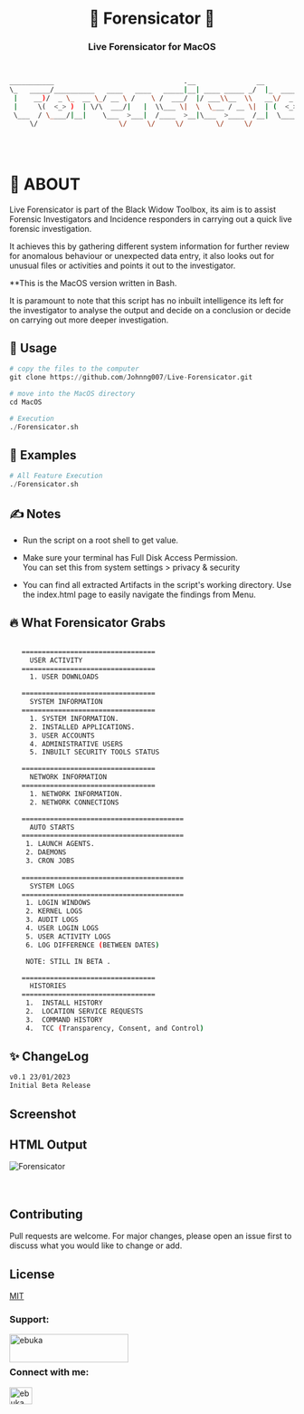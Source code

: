 <h1 align="center">📝 Forensicator 📝</h1>
<h3 align="center">Live Forensicator for MacOS</h3>
                                               
```bash


___________                                .__               __                
\_   _____/__________   ____   ____   _____|__| ____ _____ _/  |_  ___________ 
 |    __)/  _ \_  __ \_/ __ \ /    \ /  ___/  |/ ___\\__  \\   __\/  _ \_  __ \
 |     \(  <_> )  | \/\  ___/|   |  \\___ \|  \  \___ / __ \|  | (  <_> )  | \/
 \___  / \____/|__|    \___  >___|  /____  >__|\___  >____  /__|  \____/|__|   
     \/                    \/     \/     \/        \/     \/                    

                                                                          v0.1 Beta



```


# 🤔 ABOUT

Live Forensicator is part of the Black Widow Toolbox, its aim is to assist Forensic Investigators and Incidence responders in carrying out a quick live forensic investigation.
<p>It achieves this by gathering different system information for further review for anomalous behaviour or unexpected data entry, it also looks out for unusual files or activities and points it out to the investigator.</p>
<p> **This is the MacOS version written in Bash. </p>
<p>It is paramount to note that this script has no inbuilt intelligence its left for the investigator to analyse the output and decide on a conclusion or decide on carrying out more deeper investigation.</p>


## 🔨 Usage

```python
# copy the files to the computer
git clone https://github.com/Johnng007/Live-Forensicator.git

# move into the MacOS directory
cd MacOS

# Execution
./Forensicator.sh

```

## 🥊 Examples

```python
# All Feature Execution
./Forensicator.sh

```

## ✍ Notes
* Run the script on a root shell to get value.<br>

* Make sure your terminal has Full Disk Access Permission.<br>
  You can set this from system settings > privacy & security<br>

* You can find all extracted Artifacts in the script's working directory.
  Use the index.html page to easily navigate the findings from Menu.


## 🔥 What Forensicator Grabs
```bash

   =================================
     USER ACTIVITY
   =================================
     1. USER DOWNLOADS

   =================================
     SYSTEM INFORMATION
   =================================
     1. SYSTEM INFORMATION.
     2. INSTALLED APPLICATIONS.
     3. USER ACCOUNTS
     4. ADMINISTRATIVE USERS
     5. INBUILT SECURITY TOOLS STATUS

   =================================
     NETWORK INFORMATION
   =================================
     1. NETWORK INFORMATION.
     2. NETWORK CONNECTIONS

   ========================================
     AUTO STARTS
   ========================================
    1. LAUNCH AGENTS.
    2. DAEMONS
    3. CRON JOBS
    
   ========================================
     SYSTEM LOGS
   ========================================
    1. LOGIN WINDOWS
    2. KERNEL LOGS
    3. AUDIT LOGS
    4. USER LOGIN LOGS
    5. USER ACTIVITY LOGS
    6. LOG DIFFERENCE (BETWEEN DATES)

    NOTE: STILL IN BETA .

   =================================
     HISTORIES
   =================================
    1.  INSTALL HISTORY
    2.  LOCATION SERVICE REQUESTS
    3.  COMMAND HISTORY
    4.  TCC (Transparency, Consent, and Control)


```

## ✨ ChangeLog
```bash
v0.1 23/01/2023
Initial Beta Release

```

## Screenshot

## HTML Output
<img src="https://i.imgur.com/2VlqwDL.png" alt="Forensicator"  /> <br>
<br></br>

## Contributing
Pull requests are welcome. For major changes, please open an issue first to discuss what you would like to change or add.



## License
[MIT](https://mit.com/licenses/mit/)


<h3 align="left">Support:</h3>
<p><a href="https://ko-fi.com/forensicator"> <img align="left" src="https://cdn.buymeacoffee.com/buttons/v2/default-yellow.png" height="50" width="210" alt="ebuka" /></a></p><br><br>

<h3 align="left">Connect with me:</h3>
<p align="left">
<a href="https://linkedin.com/in/ebuka john onyejegbu" target="blank"><img align="center" src="https://raw.githubusercontent.com/rahuldkjain/github-profile-readme-generator/master/src/images/icons/Social/linked-in-alt.svg" alt="ebuka john onyejegbu" height="30" width="40" /></a>
</p>

